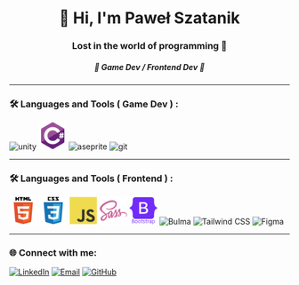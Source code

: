 <h1 align="center">👋 Hi, I'm Paweł Szatanik</h1>
<h3 align="center">Lost in the world of programming 🤠</h3>
<h5 align="center">🧡 Game Dev / Frontend Dev 💚</h5>

---

### 🛠️ Languages and Tools ( Game Dev ) :
<div align="left">
  <img src="https://cdn4.iconfinder.com/data/icons/various-icons-2/476/Unity.png" alt="unity" width="50" height="50"/>   
  <img src="https://raw.githubusercontent.com/devicons/devicon/master/icons/csharp/csharp-original.svg" alt="csharp" width="50" height="50"/>
  <img src="https://upload.wikimedia.org/wikipedia/commons/thumb/6/69/Logo_Aseprite.svg/1200px-Logo_Aseprite.svg.png" alt="aseprite" width="50" height="50"/> 
  <img src="https://upload.wikimedia.org/wikipedia/commons/thumb/3/3f/Git_icon.svg/1200px-Git_icon.svg.png" alt="git" width="50" height="50"/>   
</div>

---

### 🛠️ Languages and Tools ( Frontend ) :
<div align="left">
  <img src="https://raw.githubusercontent.com/devicons/devicon/master/icons/html5/html5-original-wordmark.svg" alt="HTML5" width="50" height="50" />
  <img src="https://raw.githubusercontent.com/devicons/devicon/master/icons/css3/css3-original-wordmark.svg" alt="CSS3" width="50" height="50" />
  <img src="https://raw.githubusercontent.com/devicons/devicon/master/icons/javascript/javascript-original.svg" alt="JavaScript" width="50" height="50" />
  <img src="https://raw.githubusercontent.com/devicons/devicon/master/icons/sass/sass-original.svg" alt="Sass" width="50" height="50" />
  <img src="https://raw.githubusercontent.com/devicons/devicon/master/icons/bootstrap/bootstrap-plain-wordmark.svg" alt="Bootstrap" width="50" height="50" />
  <img src="https://raw.githubusercontent.com/gilbarbara/logos/804dc257b59e144eaca5bc6ffd16949752c6f789/logos/bulma.svg" alt="Bulma" width="50" height="50" />
  <img src="https://www.vectorlogo.zone/logos/tailwindcss/tailwindcss-icon.svg" alt="Tailwind CSS" width="50" height="50" />
  <img src="https://www.vectorlogo.zone/logos/figma/figma-icon.svg" alt="Figma" width="50" height="50" />
</div>

---

### 🌐 Connect with me:
<a href="https://www.linkedin.com/in/pawe%C5%82-szatanik-712b47282" target="_blank"><img src="https://img.shields.io/badge/-LinkedIn-%230077B5?style=for-the-badge&logo=linkedin&logoColor=white" alt="LinkedIn"></a>
<a href="mailto:pawel.szatanik.priv@gmail.com"><img src="https://img.shields.io/badge/Email-%23D14836?style=for-the-badge&logo=gmail&logoColor=white" alt="Email"></a>
<a href="https://github.com/pawcix"><img src="https://img.shields.io/badge/GitHub-%2312100E?style=for-the-badge&logo=github&logoColor=white" alt="GitHub"></a>


